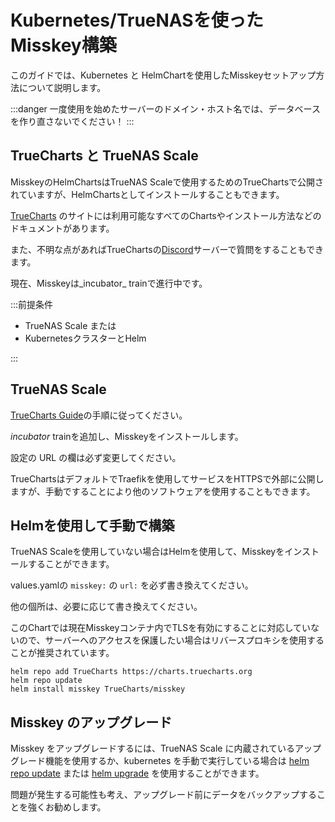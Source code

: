 # Kubernetes/TrueNASを使ったMisskey構築

このガイドでは、Kubernetes と HelmChartを使用したMisskeyセットアップ方法について説明します。

:::danger
一度使用を始めたサーバーのドメイン・ホスト名では、データベースを作り直さないでください！
:::

## TrueCharts と TrueNAS Scale

MisskeyのHelmChartsはTrueNAS Scaleで使用するためのTrueChartsで公開されていますが、HelmChartsとしてインストールすることもできます。

[TrueCharts](https://truecharts.org/charts/description_list) のサイトには利用可能なすべてのChartsやインストール方法などのドキュメントがあります。

また、不明な点があればTrueChartsの[Discord](https://discord.gg/Ax9ZgzKx9t)サーバーで質問をすることもできます。

現在、Misskeyは\_incubator\_ trainで進行中です。

:::前提条件

- TrueNAS Scale
  または
- KubernetesクラスターとHelm

:::

## TrueNAS Scale

[TrueCharts Guide](https://truecharts.org/manual/guides/Adding-TrueCharts/)の手順に従ってください。

_incubator_ trainを追加し、Misskeyをインストールします。

設定の URL の欄は必ず変更してください。

TrueChartsはデフォルトでTraefikを使用してサービスをHTTPSで外部に公開しますが、手動ですることにより他のソフトウェアを使用することもできます。

## Helmを使用して手動で構築

TrueNAS Scaleを使用していない場合はHelmを使用して、Misskeyをインストールすることができます。

values.yamlの `misskey:` の `url:` を必ず書き換えてください。

他の個所は、必要に応じて書き換えてください。

このChartでは現在Misskeyコンテナ内でTLSを有効にすることに対応していないので、サーバーへのアクセスを保護したい場合はリバースプロキシを使用することが推奨されています。

```
helm repo add TrueCharts https://charts.truecharts.org
helm repo update
helm install misskey TrueCharts/misskey
```

## Misskey のアップグレード

Misskey をアップグレードするには、TrueNAS Scale に内蔵されているアップグレード機能を使用するか、kubernetes を手動で実行している場合は [helm repo update](https://helm.sh/docs/helm/helm_repo_update/) または [helm upgrade](https://helm.sh/docs/helm/helm_upgrade/) を使用することができます。

問題が発生する可能性も考え、アップグレード前にデータをバックアップすることを強くお勧めします。
